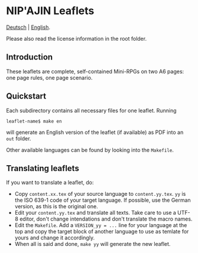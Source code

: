 # NIP'AJIN Leaflets

[Deutsch](README.md) | [English](README.en.md).

Please also read the license information in the root folder.

## Introduction

These leaflets are complete, self-contained Mini-RPGs on two A6 pages: one page rules, one page scenario.

## Quickstart

Each subdirectory contains all necessary files for one leaflet. Running

```
leaflet-name$ make en
```

will generate an English version of the leaflet (if available) as PDF into an `out` folder.

Other available languages can be found by looking into the `Makefile`.

## Translating leaflets

If you want to translate a leaflet, do:

* Copy `content.xx.tex` of your source language to `content.yy.tex`. `yy` is the ISO 639-1 code of your target language. If possible, use the German version, as this is the original one.
* Edit your `content.yy.tex` and translate all texts. Take care to use a UTF-8 editor, don't change intendations and don't translate the macro names.
* Edit the `Makefile`. Add a `VERSION_yy = ...` line for your language at the top and copy the target block of another language to use as temlate for yours and change it accordingly.
* When all is said and done, `make yy` will generate the new leaflet.
